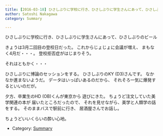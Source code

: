 ```yaml
---
title: [2016-03-18] ひさしぶりに学校に行き、ひさしぶりに学生さんにあって、ひさしぶりのビール
author: Satoshi Nakagawa
category: Summary

---
```


ひさしぶりに学校に行き、ひさしぶりに学生さんにあって、ひさしぶりのビール

 きょうは3月二回目の登校日だった。
これからじょじょに会議が増え、
まもなく4月だ・・・。
登校拒否症がはじまりそう。

 それはともかく・・・

 ひさしぶりに博論のセッションをする。
ひさしぶりのKY (D3)さんです。
なかなか進まないようだ。
データはいっぱいあるのだから、
それそろ一気に爆発するといいのだが。

 夕方、卒業生のHD (OB)くんが東京から
遊びにきた。
ちょうど注文していた美学関連の本が
届いたところだったので、
それを見せながら、美学と人類学の話をする。
そのままバスで駅前に行き、
居酒屋さんでお話し。

 ちょうどいいくらいの酔い心地。

- Category: [Summary](https://merapano.github.io/categories.html#Summary)


